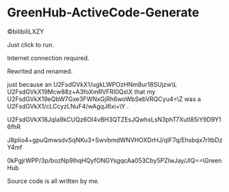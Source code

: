 # GreenHub-ActiveCode-Generate
©bilibiliLXZY

Just click to run.

Internet connection required.

Rewrited and renamed. 

just because an U2FsdGVkX1/ugkLWPOzHNm8ur18SUjzw\L U2FsdGVkX19Mcw88z+A3foXmRVFRI0Qs\X that my U2FsdGVkX19eQbW7Gxe3FWNxGjRh6woWbSebVRQCyu4=\Z was a U2FsdGVkX1/cLCcyzLNuF4/wAgqJ6xi+\Y .

U2FsdGVkX18JqIa9kCUQz6OI4vBH3QTZEsJQwhxLsN3phT7Xutl85iY9D9Y16fhR

J8pIio4+gpuQmwsdvSqNKu3+SwvbmdWNVHOXDrHJ/qIF7q/Ehsbqx7rltbDzY4mf

0kPgjrWPP/3p/bozNp9lhqHQyfONGYsgqcAa053Cby5PZIwJay/JlQ==\GreenHub

Source code is all written by me.
